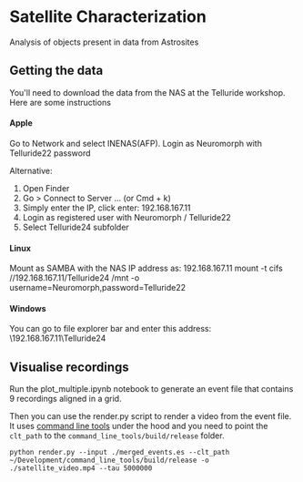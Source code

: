 # Satellite Characterization
Analysis of objects present in data from Astrosites

## Getting the data
You'll need to download the data from the NAS at the Telluride workshop. Here are some instructions
#### Apple
Go to Network and select INENAS(AFP). Login as Neuromorph with Telluride22 password

Alternative:
1. Open Finder
2. Go > Connect to Server ... (or Cmd + k)
3. Simply enter the IP, click enter: 192.168.167.11
4. Login as registered user with Neuromorph / Telluride22
5. Select Telluride24 subfolder

#### Linux
Mount as SAMBA with the NAS IP address as: 192.168.167.11
mount -t cifs //192.168.167.11/Telluride24 /mnt -o username=Neuromorph,password=Telluride22

#### Windows
You can go to file explorer bar and enter this address:
\\192.168.167.11\Telluride24

## Visualise recordings
Run the plot_multiple.ipynb notebook to generate an event file that contains 9 recordings aligned in a grid.

Then you can use the render.py script to render a video from the event file. It uses [command line tools](https://github.com/neuromorphic-paris/command_line_tools/tree/master) under the hood and you need to point the `clt_path` to the `command_line_tools/build/release` folder.

```
python render.py --input ./merged_events.es --clt_path ~/Development/command_line_tools/build/release -o ./satellite_video.mp4 --tau 5000000
```
